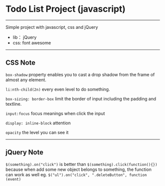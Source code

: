<h1>Todo List Project (javascript)</h1>

<hr>

Simple project with javascript, css and jQuery

- lib： jQuery
- css: font awesome

<hr>

<h2>CSS Note</h2>

 ``box-shadow``  property enables you to cast a drop shadow 						from the frame of almost any element.


``li:nth-child(2n)`` every even level to do something.


``box-sizing: border-box`` limit the border of input including the padding and textline.

``input:focus`` focus meanings when click the input 

``display: inline-block`` attention

``opacity`` the level you can see it
<hr>

<h2>jQuery Note</h2>

``$(something).on("click")`` is better than ``$(something).click(function(){})`` because when add some new object belongs to something, the function can work as well
eg.
``$("ul").on("click", ".deleteButton", function (event)``



